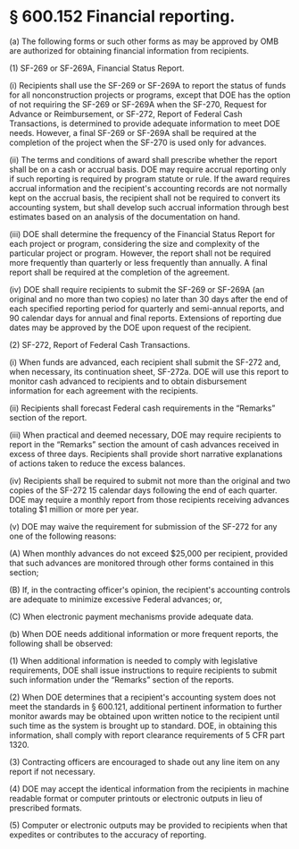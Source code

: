 # § 600.152   Financial reporting.

(a) The following forms or such other forms as may be approved by OMB are authorized for obtaining financial information from recipients. 


(1) SF-269 or SF-269A, Financial Status Report. 


(i) Recipients shall use the SF-269 or SF-269A to report the status of funds for all nonconstruction projects or programs, except that DOE has the option of not requiring the SF-269 or SF-269A when the SF-270, Request for Advance or Reimbursement, or SF-272, Report of Federal Cash Transactions, is determined to provide adequate information to meet DOE needs. However, a final SF-269 or SF-269A shall be required at the completion of the project when the SF-270 is used only for advances. 


(ii) The terms and conditions of award shall prescribe whether the report shall be on a cash or accrual basis. DOE may require accrual reporting only if such reporting is required by program statute or rule. If the award requires accrual information and the recipient's accounting records are not normally kept on the accrual basis, the recipient shall not be required to convert its accounting system, but shall develop such accrual information through best estimates based on an analysis of the documentation on hand. 


(iii) DOE shall determine the frequency of the Financial Status Report for each project or program, considering the size and complexity of the particular project or program. However, the report shall not be required more frequently than quarterly or less frequently than annually. A final report shall be required at the completion of the agreement. 


(iv) DOE shall require recipients to submit the SF-269 or SF-269A (an original and no more than two copies) no later than 30 days after the end of each specified reporting period for quarterly and semi-annual reports, and 90 calendar days for annual and final reports. Extensions of reporting due dates may be approved by the DOE upon request of the recipient. 


(2) SF-272, Report of Federal Cash Transactions. 


(i) When funds are advanced, each recipient shall submit the SF-272 and, when necessary, its continuation sheet, SF-272a. DOE will use this report to monitor cash advanced to recipients and to obtain disbursement information for each agreement with the recipients. 


(ii) Recipients shall forecast Federal cash requirements in the “Remarks” section of the report. 


(iii) When practical and deemed necessary, DOE may require recipients to report in the “Remarks” section the amount of cash advances received in excess of three days. Recipients shall provide short narrative explanations of actions taken to reduce the excess balances. 


(iv) Recipients shall be required to submit not more than the original and two copies of the SF-272 15 calendar days following the end of each quarter. DOE may require a monthly report from those recipients receiving advances totaling $1 million or more per year. 


(v) DOE may waive the requirement for submission of the SF-272 for any one of the following reasons: 


(A) When monthly advances do not exceed $25,000 per recipient, provided that such advances are monitored through other forms contained in this section; 


(B) If, in the contracting officer's opinion, the recipient's accounting controls are adequate to minimize excessive Federal advances; or, 


(C) When electronic payment mechanisms provide adequate data. 


(b) When DOE needs additional information or more frequent reports, the following shall be observed: 


(1) When additional information is needed to comply with legislative requirements, DOE shall issue instructions to require recipients to submit such information under the “Remarks” section of the reports. 


(2) When DOE determines that a recipient's accounting system does not meet the standards in § 600.121, additional pertinent information to further monitor awards may be obtained upon written notice to the recipient until such time as the system is brought up to standard. DOE, in obtaining this information, shall comply with report clearance requirements of 5 CFR part 1320. 


(3) Contracting officers are encouraged to shade out any line item on any report if not necessary. 


(4) DOE may accept the identical information from the recipients in machine readable format or computer printouts or electronic outputs in lieu of prescribed formats. 


(5) Computer or electronic outputs may be provided to recipients when that expedites or contributes to the accuracy of reporting. 




